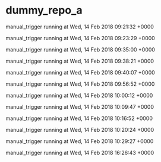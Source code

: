 # dummy_repo_a

manual_trigger running at Wed, 14 Feb 2018 09:21:32 +0000

manual_trigger running at Wed, 14 Feb 2018 09:23:29 +0000

manual_trigger running at Wed, 14 Feb 2018 09:35:00 +0000

manual_trigger running at Wed, 14 Feb 2018 09:38:21 +0000

manual_trigger running at Wed, 14 Feb 2018 09:40:07 +0000

manual_trigger running at Wed, 14 Feb 2018 09:56:52 +0000

manual_trigger running at Wed, 14 Feb 2018 10:00:12 +0000

manual_trigger running at Wed, 14 Feb 2018 10:09:47 +0000

manual_trigger running at Wed, 14 Feb 2018 10:16:52 +0000

manual_trigger running at Wed, 14 Feb 2018 10:20:24 +0000

manual_trigger running at Wed, 14 Feb 2018 10:29:27 +0000

manual_trigger running at Wed, 14 Feb 2018 16:26:43 +0000
